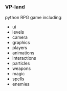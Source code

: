 ### VP-land

python RPG game including:
- ui
- levels
- camera
- graphics
- players
- animations
- interactions
- particles
- weapons
- magic
- spells
- enemies

